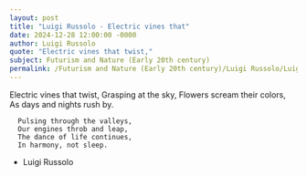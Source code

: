 ```yaml
---
layout: post
title: "Luigi Russolo - Electric vines that"
date: 2024-12-28 12:00:00 -0000
author: Luigi Russolo
quote: "Electric vines that twist,"
subject: Futurism and Nature (Early 20th century)
permalink: /Futurism and Nature (Early 20th century)/Luigi Russolo/Luigi Russolo - Electric vines that
---
```


Electric vines that twist,
      Grasping at the sky,
      Flowers scream their colors,
      As days and nights rush by.

      Pulsing through the valleys,
      Our engines throb and leap,
      The dance of life continues,
      In harmony, not sleep.

- Luigi Russolo
